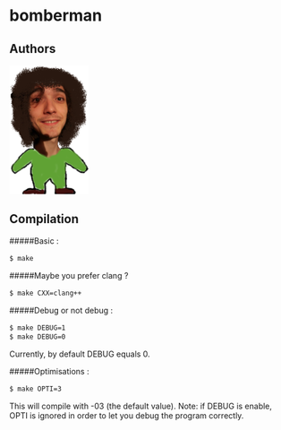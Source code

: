 bomberman
=========

Authors
-------
![Alt text](./avatars/delemo_b.png "delemo_b")

Compilation
-----------
#####Basic :
~~~bash
$ make 
~~~

#####Maybe you prefer clang ?
~~~bash
$ make CXX=clang++
~~~

#####Debug or not debug :
~~~bash
$ make DEBUG=1
$ make DEBUG=0
~~~
Currently, by default DEBUG equals 0.

#####Optimisations :
~~~bash
$ make OPTI=3
~~~
This will compile with -03 (the default value).
Note: if DEBUG is enable, OPTI is ignored in order to let you debug the program correctly.
